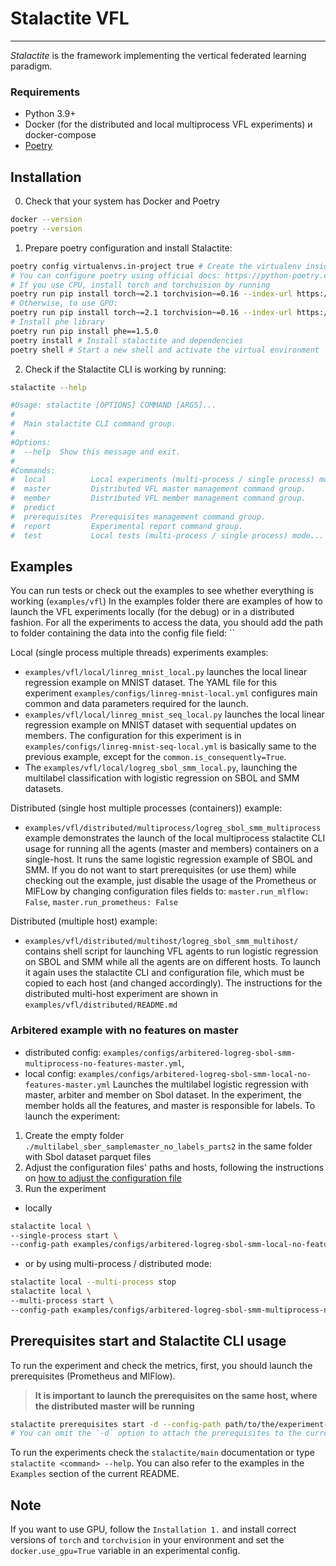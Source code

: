 # Stalactite VFL
___

_Stalactite_ is the framework implementing the vertical federated learning paradigm. 

### Requirements
- Python 3.9+
- Docker (for the distributed and local multiprocess VFL experiments) и docker-compose
- [Poetry](https://python-poetry.org/docs/#installing-with-pipx) 

## Installation
0. Check that your system has Docker and Poetry
```bash
docker --version
poetry --version
```
1. Prepare poetry configuration and install Stalactite:
```bash
poetry config virtualenvs.in-project true # Create the virtualenv inside the project’s root directory.
# You can configure poetry using official docs: https://python-poetry.org/docs/configuration/
# If you use CPU, install torch and torchvision by running
poetry run pip install torch~=2.1 torchvision~=0.16 --index-url https://download.pytorch.org/whl/cpu
# Otherwise, to use GPU:
poetry run pip install torch~=2.1 torchvision~=0.16 --index-url https://download.pytorch.org/whl/cu121
# Install phe library
poetry run pip install phe==1.5.0
poetry install # Install stalactite and dependencies
poetry shell # Start a new shell and activate the virtual environment
```
2. Check if the Stalactite CLI is working by running:
```bash
stalactite --help

#Usage: stalactite [OPTIONS] COMMAND [ARGS]...
#
#  Main stalactite CLI command group.
#
#Options:
#  --help  Show this message and exit.
#
#Commands:
#  local          Local experiments (multi-process / single process) mode...
#  master         Distributed VFL master management command group.
#  member         Distributed VFL member management command group.
#  predict
#  prerequisites  Prerequisites management command group.
#  report         Experimental report command group.
#  test           Local tests (multi-process / single process) mode...
```

## Examples 
You can run tests or check out the examples to see whether everything is working (`examples/vfl`)
 In the examples folder there are examples of how to launch the VFL experiments locally (for the debug)
or in a distributed fashion.
For all the experiments to access the data, you should add the path to folder containing the
data into the config file field: ``

Local (single process multiple threads) experiments examples:
- `examples/vfl/local/linreg_mnist_local.py` launches the local linear regression example on MNIST dataset.
The YAML file for this experiment `examples/configs/linreg-mnist-local.yml` configures main common and data 
parameters required for the launch. 
- `examples/vfl/local/linreg_mnist_seq_local.py` launches the local linear regression example on MNIST dataset with 
sequential updates on members. The configuration for this experiment is in 
`examples/configs/linreg-mnist-seq-local.yml` is basically same to the previous example, except for the 
`common.is_consequently=True`.
- The `examples/vfl/local/logreg_sbol_smm_local.py`, launching the multilabel classification with 
logistic regression on SBOL and SMM datasets.

Distributed (single host multiple processes (containers)) example:
- `examples/vfl/distributed/multiprocess/logreg_sbol_smm_multiprocess` example demonstrates the launch of the local multiprocess 
stalactite CLI usage for running all the agents (master and members) containers on a single-host. 
It runs the same logistic regression example of SBOL and SMM. If you do not want 
to start prerequisites (or use them) while checking out the example, just disable the usage of the Prometheus or MlFLow by
changing configuration files fields to: `master.run_mlflow: False`, `master.run_prometheus: False`

Distributed (multiple host) example:
- `examples/vfl/distributed/multihost/logreg_sbol_smm_multihost/` contains shell script for launching VFL agents to run 
logistic regression on SBOL and SMM while all the agents are on different hosts. To launch it again uses the 
stalactite CLI and configuration file, which must be copied to each host (and changed accordingly).
The instructions for the distributed multi-host experiment are shown in `examples/vfl/distributed/README.md`
  
### Arbitered example with no features on master
- distributed config: `examples/configs/arbitered-logreg-sbol-smm-multiprocess-no-features-master.yml`,
- local config: `examples/configs/arbitered-logreg-sbol-smm-local-no-features-master.yml`
Launches the multilabel logistic regression with master, arbiter and member on Sbol dataset. In the experiment, the
member holds all the features, and master is responsible for labels.
To launch the experiment:
1) Create the empty folder `./multilabel_sber_samplemaster_no_labels_parts2` in the same folder 
with Sbol dataset parquet files
2) Adjust the configuration files' paths and hosts, following the instructions on
[how to adjust the configuration file](https://github.com/sb-ai-lab/vfl-benchmark/blob/main/docs/tutorials/configuration_file_tutorial.rst) 
3) Run the experiment
- locally
```bash
stalactite local \
--single-process start \
--config-path examples/configs/arbitered-logreg-sbol-smm-local-no-features-master.yml
```
- or by using multi-process / distributed mode:
```bash
stalactite local --multi-process stop
stalactite local \
--multi-process start \
--config-path examples/configs/arbitered-logreg-sbol-smm-multiprocess-no-features-master.yml
```



## Prerequisites start and Stalactite CLI usage
To run the experiment and check the metrics, first, you should launch the prerequisites (Prometheus and MlFlow).
> **It is important to launch the prerequisites on the same host, where the distributed master will be running**

```bash
stalactite prerequisites start -d --config-path path/to/the/experiment-config.yml
# You can omit the `-d` option to attach the prerequisites to the current terminal
```

To run the experiments check the `stalactite/main` documentation or type `stalactite <command> --help`. You can also 
refer to the examples in the `Examples` section of the current README.

## Note
If you want to use GPU, follow the `Installation 1.` and install correct versions of `torch` and `torchvision` in your 
environment and set the `docker.use_gpu=True` variable in an experimental config. 